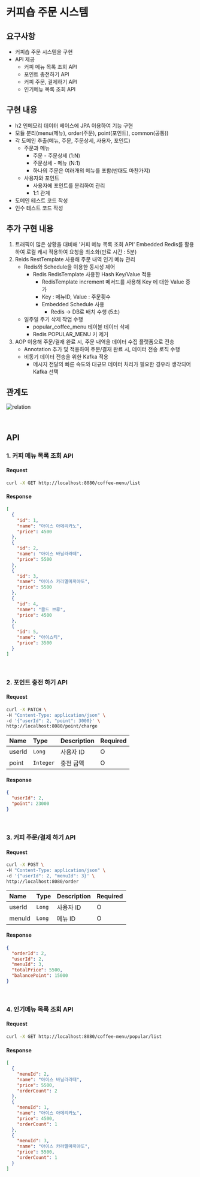 
# 커피숍 주문 시스템

## 요구사항
- 커피숍 주문 시스템을 구현 
- API 제공 
  - 커피 메뉴 목록 조회 API 
  - 포인트 충전하기 API 
  - 커피 주문, 결제하기 API 
  - 인기메뉴 목록 조회 API
  

## 구현 내용
- h2 인메모리 데이터 베이스에 JPA 이용하여 기능 구현
- 모듈 분리(menu(메뉴), order(주문), point(포인트), common(공통)) 
- 각 도메인 추출(메뉴, 주문, 주문상세, 사용자, 포인트)
  - 주문과 메뉴
    - 주문 - 주문상세 (1:N)
    - 주문상세 - 메뉴 (N:1)
    - 하나의 주문은 여러개의 메뉴를 포함(반대도 마찬가지)
  - 사용자와 포인트
    - 사용자에 포인트를 분리하여 관리
    - 1:1 관계
- 도메인 테스트 코드 작성
- 인수 테스트 코드 작성 


## 추가 구현 내용
1. 트래픽이 많은 상황을 대비해 '커피 메뉴 목록 조회 API' Embedded Redis를 활용하여 로컬 캐시 적용하여 요청을 최소화(만료 시간 : 5분)
2. Reids RestTemplate 사용해 주문 내역 인기 메뉴 관리
   - Redis와 Schedule을 이용한 동시성 제어
     - Redis RedisTemplate 사용한 Hash Key/Value 적용
       - RedisTemplate increment 메서드를 사용해 Key 에 대한 Value 증가
       - Key : 메뉴ID, Value : 주문횟수
       - Embedded Schedule 사용
         - Redis -> DB로 배치 수행 (5초)
   - 일주일 주기 삭제 작업 수행
     - popular_coffee_menu 테이블 데이터 삭제
     - Redis POPULAR_MENU 키 제거 
3. AOP 이용해 주문/결재 완료 시, 주문 내역을 데이터 수집 플랫폼으로 전송
   - Annotation 추가 및 적용하여 주문/결재 완료 시, 데이터 전송 로직 수행 
   - 비동기 데이터 전송을 위한 Kafka 적용
     - 메시지 전달의 빠른 속도와 대규모 데이터 처리가 필요한 경우라 생각되어 Kafka 선택
    

## 관계도
![relation](https://user-images.githubusercontent.com/58737008/235567296-2ca9bdfd-dd8a-4387-b146-2bad2e38a356.png)

<br/>

## API
### 1. 커피 메뉴 목록 조회 API

#### Request
```bash
curl -X GET http://localhost:8080/coffee-menu/list
```

#### Response
```json
[
  {
    "id": 1,
    "name": "아이스 아메리카노",
    "price": 4500
  },
  {
    "id": 2,
    "name": "아이스 바닐라라떼",
    "price": 5500
  },
  {
    "id": 3,
    "name": "아이스 카라멜마끼야또",
    "price": 5500
  },
  {
    "id": 4,
    "name": "콜드 브루",
    "price": 4500
  },
  {
    "id": 5,
    "name": "아이스티",
    "price": 3500
  }
]
```

 <br/>


### 2. 포인트 충전 하기 API 
#### Request
```bash
curl -X PATCH \
-H "Content-Type: application/json" \
-d '{"userId": 2, "point": 3000}' \
http://localhost:8080/point/charge  
```
| Name   | Type      | Description  | Required |
|:-------|:----------|:-------------|:---------|
| userId | `Long`    | 사용자 ID       | O        |
| point  | `Integer` | 충전 금액        | O        |


#### Response
```json
{
  "userId": 2,
  "point": 23000
}
```

 <br/>

### 3. 커피 주문/결제 하기 API 
#### Request
```bash
curl -X POST \
-H "Content-Type: application/json" \
-d '{"userId": 2, "menuId": 3}' \
http://localhost:8080/order  
```
| Name   | Type     | Description | Required |
|:-------|:---------|:------------|:---------|
| userId | `Long`   | 사용자 ID      | O        |
| menuId  | `Long`   | 메뉴 ID       | O        |


#### Response
```json
{
  "orderId": 2,
  "userId": 2,
  "menuId": 3,
  "totalPrice": 5500,
  "balancePoint": 15000
}
```
<br />

### 4. 인기메뉴 목록 조회 API
#### Request
```bash
curl -X GET http://localhost:8080/coffee-menu/popular/list
```
#### Response
```json
[
  {
    "menuId": 2,
    "name": "아이스 바닐라라떼",
    "price": 5500,
    "orderCount": 2
  },
  {
    "menuId": 1,
    "name": "아이스 아메리카노",
    "price": 4500,
    "orderCount": 1
  },
  {
    "menuId": 3,
    "name": "아이스 카라멜마끼야또",
    "price": 5500,
    "orderCount": 1
  }
]
```